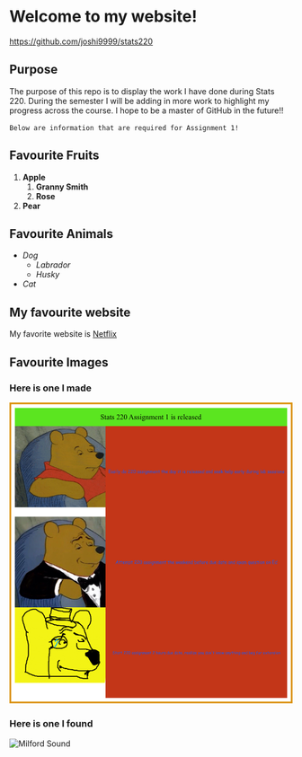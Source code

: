 # Welcome to my website!
https://github.com/joshi9999/stats220
## Purpose
The purpose of this repo is to display the work I have done during Stats 220. During the semester I will be adding in more work to highlight my progress across the course. I hope to be a master of GitHub in the future!!

```
Below are information that are required for Assignment 1!
```
## Favourite Fruits
1. **Apple**
    1. **Granny Smith**
    2. **Rose**
3. **Pear**
## Favourite Animals
- *Dog*
    - *Labrador*
    - *Husky*
- *Cat*
## My favourite website
My favorite website is [Netflix](https://netflix.com)
## Favourite Images
### Here is one I made
![pooh_meme](pooh_meme1.png)
### Here is one I found
![Milford Sound](https://www.fodors.com/wp-content/uploads/2018/11/01_Milfordsound101_WhereisitExactly%EF%80%A5_shutterstock_1019010355.jpg)
